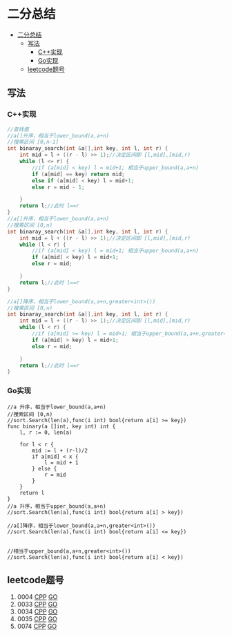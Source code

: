 
# 二分总结 #
- [二分总结](#二分总结)
	- [写法](#写法)
		- [C++实现](#c实现)
		- [Go实现](#go实现)
	- [leetcode题号](#leetcode题号)
## 写法 ##
### C++实现 ###
```c++
//查找值
//a[]升序，相当于lower_bound(a,a+n)
//搜索区间 [0,n-1]
int binaray_search(int &a[],int key, int l, int r) {
	int mid = l + ((r - l) >> 1);//决定区间即 [l,mid],[mid,r)
	while (l <= r) {
        //if (a[mid] < key) l = mid+1; 相当于upper_bound(a,a+n)
        if (a[mid] == key) return mid;
		else if (a[mid] < key) l = mid+1;
		else r = mid - 1;

	}
	return l;//此时 l==r
}
//a[]升序，相当于lower_bound(a,a+n)
//搜索区间 [0,n)
int binaray_search(int &a[],int key, int l, int r) {
	int mid = l + ((r - l) >> 1);//决定区间即 [l,mid],[mid,r)
	while (l < r) {
        //if (a[mid] < key) l = mid+1; 相当于upper_bound(a,a+n)
		if (a[mid] < key) l = mid+1;
		else r = mid;

	}
	return l;//此时 l==r
}

//a[]降序，相当于lower_bound(a,a+n,greater<int>())
//搜索区间 [0,n)
int binaray_search(int &a[],int key, int l, int r) {
	int mid = l + ((r - l) >> 1);//决定区间即 [l,mid],[mid,r)
	while (l < r) {
        //if (a[mid] >= key) l = mid+1; 相当于upper_bound(a,a+n,greater<int>())
		if (a[mid] > key) l = mid+1;
		else r = mid;

	}
	return l;//此时 l==r
}
```

### Go实现 ###
```golang
//a 升序，相当于lower_bound(a,a+n)
//搜索区间 [0,n)
//sort.Search(len(a),func(i int) bool{return a[i] >= key})
func binary(a []int, key int) int {
	l, r := 0, len(a)

	for l < r {
		mid := l + (r-l)/2
		if a[mid] < x {
			l = mid + 1
		} else {
			r = mid
		}
	}
	return l
}
//a 升序，相当于upper_bound(a,a+n)
//sort.Search(len(a),func(i int) bool{return a[i] > key})

//a[]降序，相当于lower_bound(a,a+n,greater<int>())
//sort.Search(len(a),func(i int) bool{return a[i] <= key})


//相当于upper_bound(a,a+n,greater<int>())
//sort.Search(len(a),func(i int) bool{return a[i] < key})
```

## leetcode题号 ##

1. 0004 [CPP](../leetcode/0004.cpp) [GO](../leetcode/0004.go)
2. 0033 [CPP](../leetcode/0033.cpp) [GO](../leetcode/0033.go)
3. 0034 [CPP](../leetcode/0034.cpp) [GO](../leetcode/0034.go)
4. 0035 [CPP](../leetcode/0035.cpp) [GO](../leetcode/0035.go)
5. 0074 [CPP](../leetcode/0074.cpp) [GO](../leetcode/0074.go)